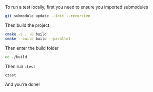To run a test locally, first you need to ensure you imported submodules

```bash
git submodule update --init --recursive
```

Then build the project
```bash
cmake -S . -B build
cmake --build build --parallel
```

Then enter the build folder
```bash
cd ./build
```

Then run `ctest`
```bash
ctest
```

And you're done!